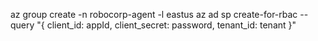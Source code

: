 az group create -n robocorp-agent -l eastus
az ad sp create-for-rbac --query "{ client_id: appId, client_secret: password, tenant_id: tenant }"
